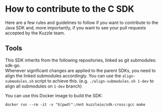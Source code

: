 # How to contribute to the C SDK

Here are a few rules and guidelines to follow if you want to contribute to the Java SDK and, more importantly, if you want to see your pull requests accepted by the  Kuzzle team.

## Tools

This SDK inherits from the following repositories, linked as git submodules: sdk-go.  
Whenever significant changes are applied to the parent SDKs, you need to align the linked submodules accordingly.
You can use the `align-submodules.sh` script to achieve this. (e.g. `./align-submodules.sh 1-dev` to align all submodules on `1-dev` branch)


You can use this Docker image to build the SDK:  
```
docker run --rm -it -v "$(pwd)":/mnt kuzzleio/sdk-cross:gcc make
```
